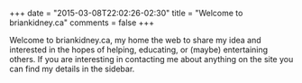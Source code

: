 +++
date = "2015-03-08T22:02:26-02:30"
title = "Welcome to briankidney.ca"
comments = false
+++

Welcome to briankidney.ca, my home the web to share my idea and interested in the hopes of helping, educating, or (maybe) entertaining others. If you are interesting in contacting me about anything on the site you can find my details in the sidebar.
